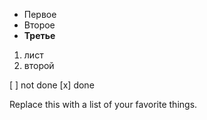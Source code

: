 - Первое
- Второе
- **Третье**

1. лист
2. второй

[ ] not done
[x] done


Replace this with a list of your favorite things.
